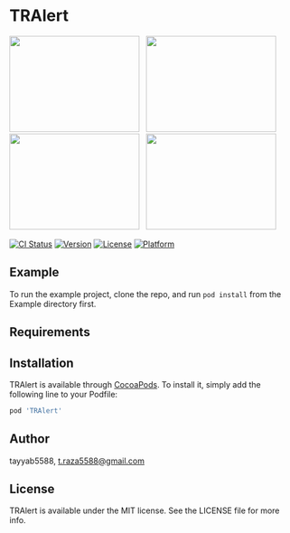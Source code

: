 # TRAlert

<img src="https://user-images.githubusercontent.com/50027618/98242099-c15ed700-1f8d-11eb-9306-f19d106297d5.png" width="230" height="170" /> &nbsp; <img src="https://user-images.githubusercontent.com/50027618/98242102-c2900400-1f8d-11eb-969b-654ff576a31c.png" width="230" height="170" /> &nbsp;
<img src="https://user-images.githubusercontent.com/50027618/98242103-c3c13100-1f8d-11eb-851a-b145cf43af3e.png" width="230" height="170" /> &nbsp;
<img src="https://user-images.githubusercontent.com/50027618/98242106-c459c780-1f8d-11eb-8022-20bb64557b7d.png" width="230" height="170" /> &nbsp;

[![CI Status](https://img.shields.io/travis/tayyab5588/TRAlert.svg?style=flat)](https://travis-ci.org/tayyab5588/TRAlert)
[![Version](https://img.shields.io/cocoapods/v/TRAlert.svg?style=flat)](https://cocoapods.org/pods/TRAlert)
[![License](https://img.shields.io/cocoapods/l/TRAlert.svg?style=flat)](https://cocoapods.org/pods/TRAlert)
[![Platform](https://img.shields.io/cocoapods/p/TRAlert.svg?style=flat)](https://cocoapods.org/pods/TRAlert)

## Example

To run the example project, clone the repo, and run `pod install` from the Example directory first.

## Requirements

## Installation

TRAlert is available through [CocoaPods](https://cocoapods.org). To install
it, simply add the following line to your Podfile:

```ruby
pod 'TRAlert'
```

## Author

tayyab5588, t.raza5588@gmail.com

## License

TRAlert is available under the MIT license. See the LICENSE file for more info.
